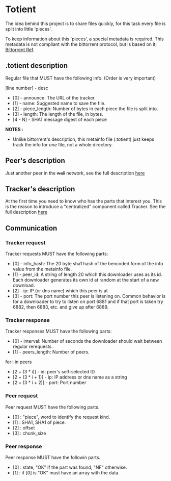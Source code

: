 Totient
=======

The idea behind this project is to share files quickly, for this task every file is split into little 'pieces'.

To keep information about this 'pieces', a special metadata is required. This metadata is not compliant with the bittorrent protocol, but is based on it; [Bittorrent Ref](http://bittorrent.org/beps/bep_0003.html).


## .totient description

Regular file that MUST have the following info. (Order is very important)

[line number] - desc
- [0] - announce: The URL of the tracker.
- [1] - name: Suggested name to save the file.
- [2] - piece_length: Number of bytes in each piece the file is split into.
- [3] - length: The length of the file, in bytes.
- [4 - N] - SHA1 message digest of each piece


**NOTES :**
- Unlike bittorrent's description, this metainfo file (.totient) just keeps track the info for *one* file, not a whole directory.

## Peer's description

Just another peer in the ~~wall~~ network, see the full description [here](http://github.com/pin3da/totient/tree/master/doc/peer.md)

## Tracker's description

At the first time you need to know who has the parts that interest you. This is the reason to introduce a "centralized" component called Tracker. See the full description [here](http://github.com/pin3da/totient/tree/master/doc/tracker.md)


## Communication

### Tracker request

Tracker requests MUST have the following parts:

- [0] - info_hash: The 20 byte sha1 hash of the bencoded form of the info value from the metainfo file.
- [1] - peer_id: A string of length 20 which this downloader uses as its id. Each downloader generates its own id at random at the start of a new download.
- [2] - ip: IP (or dns name) which this peer is at
- [3] - port: The port number this peer is listening on. Common behavior is for a downloader to try  to listen on port 6881 and if that port is taken try 6882, then 6883, etc. and give up after 6889.

### Tracker response

Tracker responses MUST have the following parts:

- [0] - interval: Number of seconds the downloader should wait between regular rerequests.
- [1] - peers_length: Number of peers.

for i in peers

- [2 + (3 * i)] - id: peer's self-selected ID
- [2 + (3 * i + 1)] - ip: IP address or dns name as a string
- [2 + (3 * i + 2)] - port: Port number


### Peer request

Peer request MUST have the following parts.

- [0] : "piece", word to identify the request kind.
- [1] : SHA1, SHA1 of piece.
- [2] : offset
- [3] : chunk_size

### Peer response

Peer response MUST have the followin parts.

- [0] : state, "OK" if the part was found, "NF" otherwise.
- [1] : if [0] is "OK" must have an array with the data.

